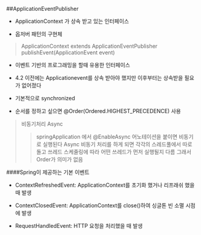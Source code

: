 ##ApplicationEventPublisher

- ApplicationContext 가 상속 받고 있는 인터페이스

- 옵저버 패턴의 구현체

>ApplicationContext extends ApplicationEventPublisher
>publishEvent(ApplicationEvent event)

- 이벤트 기반의 프로그래밍을 할때 유용한 인터페이스

- 4.2 이전에는 Applicationevent를 상속 받아야 했지만 이후부터는 상속받을 필요가 없어졌다

- 기본적으로 synchronized

- 순서를 정하고 싶으면 @Order(Ordered.HIGHEST_PRECEDENCE) 사용

>비동기처리 Async
>>springApplication 에서 @EnableAsync 어노테이션을 붙이면 비동기로 실행된다 
>>Async 비동기 처리를 하게 되면 각각의 스레드풀에서 따로 돌고 쓰레드 스케줄링에 따라 어떤 쓰레드가 먼저 실행될지 다름 그래서 Order가 의미가 없음

####Spring이 제공하는 기본 이벤트

- ContextRefreshedEvent: ApplicationContext를 초기화 했거나 리프래쉬 했을때 발생

- ContextClosedEvent: ApplicationContext를 close()하여 싱글톤 빈 소멸 시점에 발생

- RequestHandledEvent: HTTP 요청을 처리했을 때 발생

